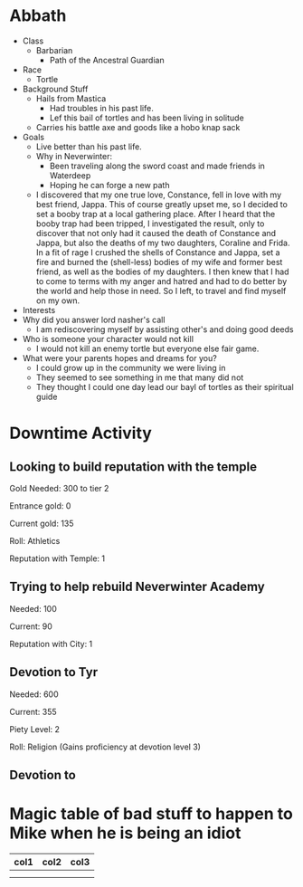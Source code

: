 # Abbath

- Class
  - Barbarian
    - Path of the Ancestral Guardian
- Race
  - Tortle
- Background Stuff
  - Hails from Mastica
    - Had troubles in his past life.
    - Lef this bail of tortles and has been living in solitude
  - Carries his battle axe and goods like a hobo knap sack
- Goals
  - Live better than his past life.
  - Why in Neverwinter:
    - Been traveling along the sword coast and made friends in Waterdeep
    - Hoping he can forge a new path
  - I discovered that my one true love, Constance, fell in love with my best friend, Jappa. This of course greatly upset me, so I decided to set a booby trap at a local gathering place. After I heard that the booby trap had been tripped, I investigated the result, only to discover that not only had it caused the death of Constance and Jappa, but also the deaths of my two daughters, Coraline and Frida. In a fit of rage I crushed the shells of Constance and Jappa, set a fire and burned the (shell-less) bodies of my wife and former best friend, as well as the bodies of my daughters. I then knew that I had to come to terms with my anger and hatred and had to do better by the world and help those in need. So I left, to travel and find myself on my own.
- Interests
- Why did you answer lord nasher's call
  - I am rediscovering myself by assisting other's and doing good deeds
- Who is someone your character would not kill
  - I would not kill an enemy tortle but everyone else fair game.
- What were your parents hopes and dreams for you?
  - I could grow up in the community we were living in
  - They seemed to see something in me that many did not
  - They thought I could one day lead our bayl of tortles as their spiritual guide

# Downtime Activity

## Looking to build reputation with the temple

Gold Needed: 300 to tier 2

Entrance gold: 0

Current gold: 135

Roll: Athletics

Reputation with Temple: 1

## Trying to help rebuild Neverwinter Academy

Needed: 100

Current: 90

Reputation with City: 1

## Devotion to Tyr

Needed: 600

Current: 355

Piety Level: 2

Roll: Religion (Gains proficiency at devotion level 3)

## Devotion to

# Magic table of bad stuff to happen to Mike when he is being an idiot

| col1 | col2 | col3 |
| ---- | ---- | ---- |
|      |      |      |
|      |      |      |

